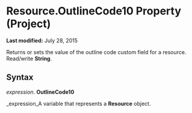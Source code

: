
# Resource.OutlineCode10 Property (Project)

 **Last modified:** July 28, 2015

 Returns or sets the value of the outline code custom field for a resource. Read/write **String**.

## Syntax

 _expression_. **OutlineCode10**

 _expression_A variable that represents a  **Resource** object.

